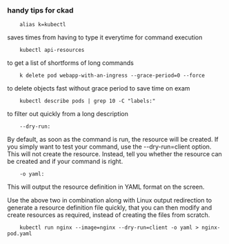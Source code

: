 ### handy tips for ckad

```
    alias k=kubectl 
```
saves times from having to type it everytime for command execution

```
    kubectl api-resources
```
to get a list of shortforms of long commands 

```
    k delete pod webapp-with-an-ingress --grace-period=0 --force
```
to delete objects fast without grace period to save time on exam

```
    kubectl describe pods | grep 10 -C "labels:"
```
to filter out quickly from a long description 

```
    --dry-run:
```
By default, as soon as the command is run, the resource will be created. If you simply want to test your command, use the --dry-run=client option. This will not create the resource. Instead, tell you whether the resource can be created and if your command is right.

```
    -o yaml:
```
This will output the resource definition in YAML format on the screen.

Use the above two in combination along with Linux output redirection to generate a resource definition file quickly, that you can then modify and create resources as required, instead of creating the files from scratch.

```
    kubectl run nginx --image=nginx --dry-run=client -o yaml > nginx-pod.yaml
```